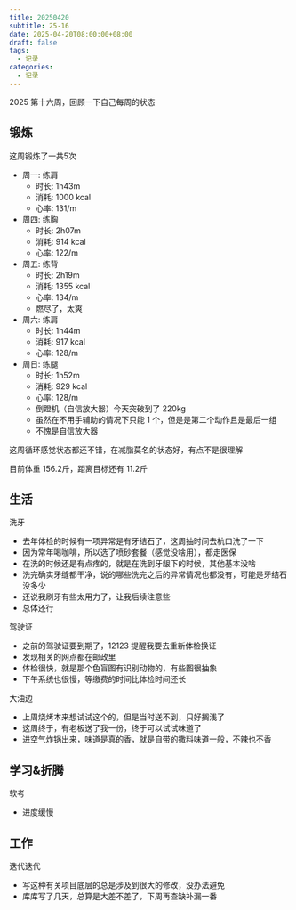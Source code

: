 ```yaml
---
title: 20250420
subtitle: 25-16
date: 2025-04-20T08:00:00+08:00
draft: false
tags:
  - 记录
categories:
  - 记录
---
```


2025 第十六周，回顾一下自己每周的状态

## 锻炼

这周锻炼了一共5次

* 周一: 练肩
  * 时长: 1h43m
  * 消耗: 1000 kcal
  * 心率: 131/m
* 周四: 练胸
  * 时长: 2h07m
  * 消耗: 914 kcal
  * 心率: 122/m
* 周五: 练背
  * 时长: 2h19m
  * 消耗: 1355 kcal
  * 心率: 134/m
  * 燃尽了，太爽
* 周六: 练肩
  * 时长: 1h44m
  * 消耗: 917 kcal
  * 心率: 128/m
* 周日: 练腿
  * 时长: 1h52m
  * 消耗: 929 kcal
  * 心率: 128/m
  * 倒蹬机（自信放大器）今天突破到了 220kg
  * 虽然在不用手辅助的情况下只能 1 个，但是是第二个动作且是最后一组
  * 不愧是自信放大器

这周循环感觉状态都还不错，在减脂莫名的状态好，有点不是很理解

目前体重 156.2斤，距离目标还有 11.2斤

## 生活

洗牙

* 去年体检的时候有一项异常是有牙结石了，这周抽时间去杭口洗了一下
* 因为常年喝咖啡，所以选了喷砂套餐（感觉没啥用），都走医保
* 在洗的时候还是有点疼的，就是在洗到牙龈下的时候，其他基本没啥
* 洗完确实牙缝都干净，说的哪些洗完之后的异常情况也都没有，可能是牙结石没多少
* 还说我刷牙有些太用力了，让我后续注意些
* 总体还行

驾驶证

* 之前的驾驶证要到期了，12123 提醒我要去重新体检换证
* 发现相关的网点都在邮政里
* 体检很快，就是那个色盲图有识别动物的，有些图很抽象
* 下午系统也很慢，等缴费的时间比体检时间还长

大油边

* 上周烧烤本来想试试这个的，但是当时送不到，只好搁浅了
* 这周终于，有老板送了我一份，终于可以试试味道了
* 进空气炸锅出来，味道是真的香，就是自带的撒料味道一般，不辣也不香

## 学习&折腾

软考

* 进度缓慢

## 工作

迭代迭代

* 写这种有关项目底层的总是涉及到很大的修改，没办法避免
* 库库写了几天，总算是大差不差了，下周再查缺补漏一番

